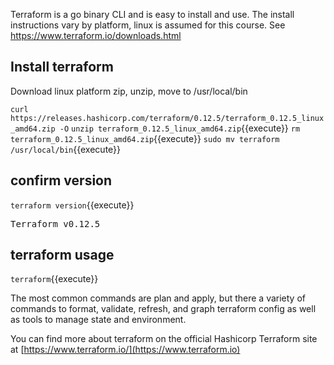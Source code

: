 Terraform is a go binary CLI and is easy to install and use. The install instructions vary by platform, linux is assumed for this course.  See https://www.terraform.io/downloads.html

## Install terraform
Download linux platform zip, unzip, move to /usr/local/bin

`curl https://releases.hashicorp.com/terraform/0.12.5/terraform_0.12.5_linux_amd64.zip -O`
`unzip terraform_0.12.5_linux_amd64.zip`{{execute}}
`rm terraform_0.12.5_linux_amd64.zip`{{execute}}
`sudo mv terraform /usr/local/bin`{{execute}}

## confirm version
`terraform version`{{execute}}
<pre>Terraform v0.12.5</pre>

## terraform usage
`terraform`{{execute}}

The most common commands are plan and apply, but there a variety of commands to
format, validate, refresh, and graph terraform config as well as tools to manage state and environment.

You can find more about terraform on the official Hashicorp Terraform site at [https://www.terraform.io/](https://www.terraform.io)
